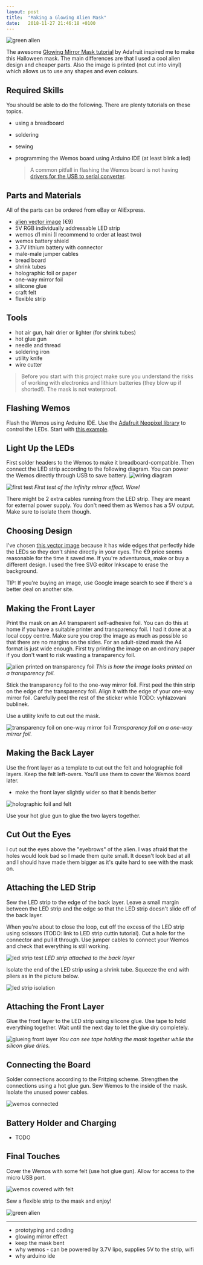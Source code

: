 ```yaml
---
layout: post
title:  "Making a Glowing Alien Mask"
date:   2018-11-27 21:46:18 +0100
---
```


![green alien](/blog/assets/alien_green3.gif)

The awesome [Glowing Mirror Mask tutorial](https://learn.adafruit.com/glowing-mirror-mask/introduction) by Adafruit inspired me to make this Halloween mask. The main differences are that I used a cool alien design and cheaper parts. Also the image is printed (not cut into vinyl) which allows us to use any shapes and even colours.

## Required Skills

You should be able to do the following. There are plenty tutorials on these topics.

- using a breadboard
- soldering
- sewing
- programming the Wemos board using Arduino IDE (at least blink a led)

  > A common pitfall in flashing the Wemos board is not having [drivers for the USB to serial converter](https://www.silabs.com/products/development-tools/software/usb-to-uart-bridge-vcp-drivers).

## Parts and Materials

All of the parts can be ordered from eBay or AliExpress.

- [alien vector image](https://www.istockphoto.com/vector/sign-of-space-aliens-gm906014358-249808396) (€9)
- 5V RGB individually addressable LED strip
- wemos d1 mini (I recommend to order at least two)
- wemos battery shield
- 3.7V lithium battery with connector
- male-male jumper cables
- bread board
- shrink tubes
- holographic foil or paper
- one-way mirror foil
- silicone glue
- craft felt
- flexible strip

## Tools

- hot air gun, hair drier or lighter (for shrink tubes)
- hot glue gun
- needle and thread
- soldering iron
- utility knife
- wire cutter

> Before you start with this project make sure you understand the risks of working with electronics and lithium batteries (they blow up if shorted!). The mask is not waterproof.

## Flashing Wemos

Flash the Wemos using Arduino IDE. Use the [Adafruit Neopixel library](https://github.com/adafruit/Adafruit_NeoPixel) to control the LEDs. Start with [this example](https://github.com/adafruit/Adafruit_NeoPixel/blob/master/examples/strandtest/strandtest.ino).

## Light Up the LEDs

First solder headers to the Wemos to make it breadboard-compatible. Then connect the LED strip according to the following diagram. You can power the Wemos directly through USB to save battery.
![wiring diagram](/blog/assets/wemos_led_strip_wiring.png)

![first test](/blog/assets/alien_first_test.png)
*First test of the infinity mirror effect. Wow!*

There might be 2 extra cables running from the LED strip. They are meant for external power supply. You don't need them as Wemos has a 5V output. Make sure to isolate them though.

## Choosing Design

I've chosen [this vector image](https://www.istockphoto.com/vector/sign-of-space-aliens-gm906014358-249808396) because it has wide edges that perfectly hide the LEDs so they don't shine directly in your eyes. The €9 price seems reasonable for the time it saved me. If you're adventurous, make or buy a different design. I used the free SVG editor Inkscape to erase the background.

TIP: If you're buying an image, use Google image search to see if there's a better deal on another site.

## Making the Front Layer

Print the mask on an A4 transparent self-adhesive foil. You can do this at home if you have a suitable printer and transparency foil. I had it done at a local copy centre. Make sure you crop the image as much as possible so that there are no margins on the sides. For an adult-sized mask the A4 format is just wide enough. First try printing the image on an ordinary paper if you don't want to risk wasting a transparency foil.

![alien printed on transparency foil](/blog/assets/alien_foil.jpeg)
*This is how the image looks printed on a transparency foil.*

Stick the transparency foil to the one-way mirror foil. First peel the thin strip on the edge of the transparency foil. Align it with the edge of your one-way mirror foil. Carefully peel the rest of the sticker while TODO: vyhlazovani bublinek.

Use a utility knife to cut out the mask.

![transparency foil on one-way mirror foil](/blog/assets/alien_foil_cut.jpeg)
*Transparency foil on a one-way mirror foil.*

## Making the Back Layer

Use the front layer as a template to cut out the felt and holographic foil layers. Keep the felt left-overs. You'll use them to cover the Wemos board later.

- make the front layer slightly wider so that it bends better

![holographic foil and felt](/blog/assets/alien_holographic_felt.jpeg)

Use your hot glue gun to glue the two layers together.

## Cut Out the Eyes

I cut out the eyes above the "eyebrows" of the alien. I was afraid that the holes would look bad so I made them quite small. It doesn't look bad at all and I should have made them bigger as  it's quite hard to see with the mask on.

## Attaching the LED Strip

Sew the LED strip to the edge of the back layer. Leave a small margin between the LED strip and the edge so that the LED strip doesn't slide off of the back layer.

When you're about to close the loop, cut off the excess of the LED strip using scissors (TODO: link to LED strip cuttin tutorial). Cut a hole for the connector and pull it through. Use jumper cables to connect your Wemos and check that everything is still working.

![led strip test](/blog/assets/alien_led_strip_test.jpeg)
*LED strip attached to the back layer*

Isolate the end of the LED strip using a shrink tube. Squeeze the end with pliers as in the picture below.

![led strip isolation](/blog/assets/alien_led_strip_ending.jpeg)

## Attaching the Front Layer

Glue the front layer to the LED strip using silicone glue. Use tape to hold everything together. Wait until the next day to let the glue dry completely.

![glueing front layer](/blog/assets/alien_silicone_glue.jpeg)
*You can see tape holding the mask together while the silicon glue dries.*

## Connecting the Board

Solder connections according to the Fritzing scheme. Strengthen the connections using a hot glue gun. Sew Wemos to the inside of the mask. Isolate the unused power cables.

![wemos connected](/blog/assets/alien_wemos.jpeg)

## Battery Holder and Charging

- TODO

## Final Touches

Cover the Wemos with some felt (use hot glue gun). Allow for access to the micro USB port.

![wemos covered with felt](/blog/assets/alien_wemos_covered.jpeg)

Sew a flexible strip to the mask and enjoy!

![green alien](/blog/assets/alien_green.gif)

----------
- prototyping and coding
- glowing mirror effect
- keep the mask bent
- why wemos - can be powered by 3.7V lipo, supplies 5V to the strip, wifi
- why arduino ide
